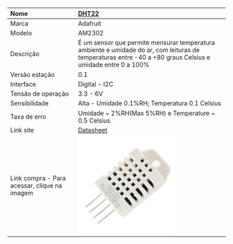 | Nome | [DHT22](https://cdn-shop.adafruit.com/datasheets/Digital+humidity+and+temperature+sensor+AM2302.pdf) |
| :--- | :--- |
| Marca | Adafruit |
| Modelo | AM2302 |
| Descrição | É um sensor que permite mensurar temperatura ambiente e umidade do ar, com leituras de temperaturas entre -40 a +80 graus Celsius e umidade entre 0 a 100% |
| Versão estação | 0.1 |
| Interface | Digital - I2C |
| Tensão de operação | 3.3 - 6V |
| Sensibilidade | Alta - Umidade 0.1%RH; Temperatura 0.1 Celsius |
| Taxa de erro | Umidade ~ 2%RH\(Max 5%RH\) e Temperature ~ 0.5 Celsius |
| Link site | [Datasheet](https://cdn-shop.adafruit.com/datasheets/Digital+humidity+and+temperature+sensor+AM2302.pdf) |
| Link compra - Para acessar, clique na imagem | [![](/assets/dht22.jpg)](http://www.filipeflop.com/pd-137442-sensor-de-umidade-e-temperatura-am2302-dht22.html) |



